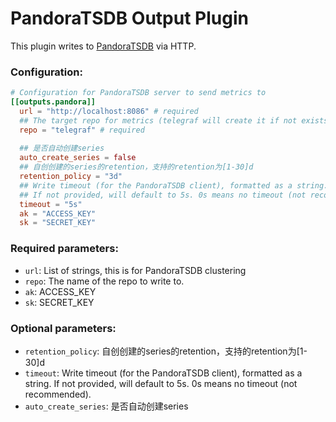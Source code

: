 # PandoraTSDB Output Plugin

This plugin writes to [PandoraTSDB](https://github.com/qbox/pandora) via HTTP.

### Configuration:

```toml
# Configuration for PandoraTSDB server to send metrics to
[[outputs.pandora]]
  url = "http://localhost:8086" # required
  ## The target repo for metrics (telegraf will create it if not exists).
  repo = "telegraf" # required
  
  ## 是否自动创建series
  auto_create_series = false
  ## 自创创建的series的retention，支持的retention为[1-30]d
  retention_policy = "3d"
  ## Write timeout (for the PandoraTSDB client), formatted as a string.
  ## If not provided, will default to 5s. 0s means no timeout (not recommended).
  timeout = "5s"
  ak = "ACCESS_KEY"
  sk = "SECRET_KEY"

```

### Required parameters:

* `url`: List of strings, this is for PandoraTSDB clustering
* `repo`: The name of the repo to write to.
* `ak`: ACCESS_KEY
* `sk`: SECRET_KEY


### Optional parameters:

* `retention_policy`:  自创创建的series的retention，支持的retention为[1-30]d
* `timeout`: Write timeout (for the PandoraTSDB client), formatted as a string. If not provided, will default to 5s. 0s means no timeout (not recommended).
* `auto_create_series`: 是否自动创建series